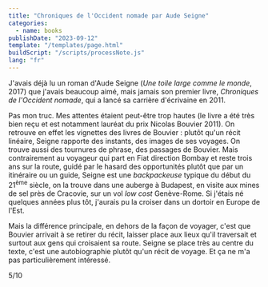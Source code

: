 ```yaml
---
title: "Chroniques de l'Occident nomade par Aude Seigne"
categories:
  - name: books
publishDate: "2023-09-12"
template: "/templates/page.html"
buildScript: "/scripts/processNote.js"
lang: "fr"
---
```


J'avais déjà lu un roman d'Aude Seigne (_Une toile large comme le monde_, 2017) que j'avais beaucoup aimé, mais jamais son premier livre, _Chroniques de l'Occident nomade_, qui a lancé sa carrière d'écrivaine en 2011.

Pas mon truc. Mes attentes étaient peut-être trop hautes (le livre a été très bien reçu et est notamment lauréat du prix Nicolas Bouvier 2011). On retrouve en effet les vignettes des livres de Bouvier : plutôt qu'un récit linéaire, Seigne rapporte des instants, des images de ses voyages. On trouve aussi des tournures de phrase, des passages de Bouvier. Mais contrairement au voyageur qui part en Fiat direction Bombay et reste trois ans sur la route, guidé par le hasard des opportunités plutôt que par un itinéraire ou un guide, Seigne est une _backpackeuse_ typique du début du 21<sup>ème</sup> siècle, on la trouve dans une auberge à Budapest, en visite aux mines de sel près de Cracovie, sur un vol _low cost_ Genève-Rome. Si j'étais né quelques années plus tôt, j'aurais pu la croiser dans un dortoir en Europe de l'Est.

Mais la différence principale, en dehors de la façon de voyager, c'est que Bouvier arrivait à se retirer du récit, laisser place aux lieux qu'il traversait et surtout aux gens qui croisaient sa route. Seigne se place très au centre du texte, c'est une autobiographie plutôt qu'un récit de voyage. Et ça ne m'a pas particulièrement intéressé.

5/10
